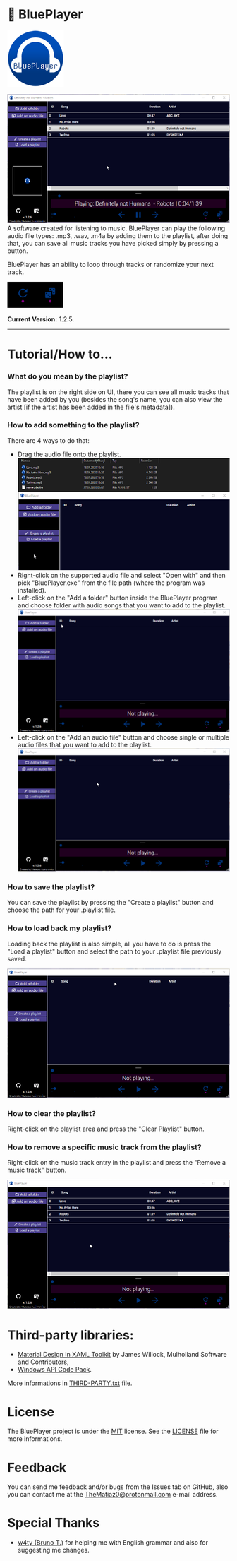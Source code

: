 # :musical_note: BluePlayer

![Icon of BluePlayer](/BluePlayer/Graphics/BluePlayerLogo3_128px.png)

![GIF presentation](/doc/mainPresentation.gif)
A software created for listening to music.
BluePlayer can play the following audio file types: .mp3, .wav, .m4a by adding them to the playlist, after doing that, you can save all music tracks you have picked simply by pressing a button.

BluePlayer has an ability to loop through tracks or randomize your next track.

![Loop and Randomize button](/doc/BluePlayer_vhp4Ww1T9B.png)

**Current Version:** 1.2.5.

***

# Tutorial/How to...

### What do you mean by the playlist?
The playlist is on the right side on UI, there you can see all music tracks that have been added by you (besides the song's name, you can also view the artist [if the artist has been added in the file's metadata]).

### How to add something to the playlist?
There are 4 ways to do that:
* Drag the audio file onto the playlist.
![DragnDrop](/doc/DragNDrop.gif)
* Right-click on the supported audio file and select "Open with" and then pick "BluePlayer.exe" from the file path (where the program was installed).
* Left-click on the "Add a folder" button inside the BluePlayer program and choose folder with audio songs that you want to add to the playlist.
![AddAFolder](/doc/addingByFolder.gif)
* Left-click on the "Add an audio file" button and choose single or multiple audio files that you want to add to the playlist.
![AddAnAudioFile](/doc/addingBySingleFile.gif)

### How to save the playlist?
You can save the playlist by pressing the "Create a playlist" button and choose the path for your .playlist file.

### How to load back my playlist?
Loading back the playlist is also simple, all you have to do is press the "Load a playlist" button and select the path to your .playlist file previously saved.

![Loading and Saving Playlist](/doc/loadingPlaylist.gif)

### How to clear the playlist?
Right-click on the playlist area and press the "Clear Playlist" button.

### How to remove a specific music track from the playlist?
Right-click on the music track entry in the playlist and press the "Remove a music track" button.

![Clearing playlist](/doc/clearingPlaylist.gif)

# Third-party libraries:
- [Material Design In XAML Toolkit](https://github.com/MaterialDesignInXAML/MaterialDesignInXamlToolkit) by James Willock,  Mulholland Software and Contributors,
- [Windows API Code Pack](https://github.com/aybe/Windows-API-Code-Pack-1.1).

More informations in [THIRD-PARTY.txt](/THIRD-PARTY.txt) file.


# License
The BluePlayer project is under the [MIT](https://opensource.org/licenses/MIT) license. See the [LICENSE](/LICENSE) file for more informations.

# Feedback
You can send me feedback and/or bugs from the Issues tab on GitHub, also you can contact me at the TheMatiaz0@protonmail.com e-mail address.

# Special Thanks
- [w4ty (Bruno T.)](https://github.com/w4ty) for helping me with English grammar and also for suggesting me changes.
